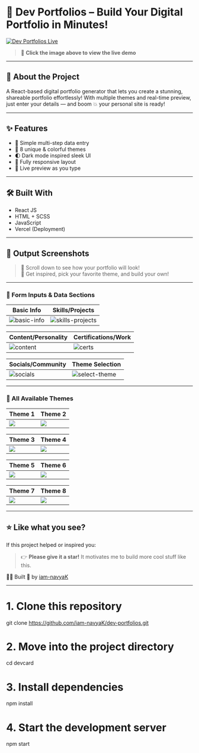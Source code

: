 # 🚀 Dev Portfolios – Build Your Digital Portfolio in Minutes!

[![Dev Portfolios Live](./output-dev-portfolios/theme1.png)](https://dev-portfolios-one.vercel.app)

> 🔗 **Click the image above to view the live demo**

---

## 🧠 About the Project

A React-based digital portfolio generator that lets you create a stunning, shareable portfolio effortlessly! With multiple themes and real-time preview, just enter your details — and boom 💥 your personal site is ready!

---

## ✨ Features

- 🎯 Simple multi-step data entry
- 🎨 8 unique & colorful themes
- 🌓 Dark mode inspired sleek UI
- 📱 Fully responsive layout
- 🔄 Live preview as you type

---

## 🛠️ Built With

- React JS
- HTML + SCSS
- JavaScript
- Vercel (Deployment)

---

## 📸 Output Screenshots

> 🔽 Scroll down to see how your portfolio will look!  
> 🎉 Get inspired, pick your favorite theme, and build your own!

---

### 🧾 Form Inputs & Data Sections

| Basic Info | Skills/Projects |
|------------|------------------|
| ![basic-info](./output-dev-portfolios/basic-info.png) | ![skills-projects](./output-dev-portfolios/skills-projects.png) |

| Content/Personality | Certifications/Work |
|----------------------|----------------------|
| ![content](./output-dev-portfolios/content-personality.png) | ![certs](./output-dev-portfolios/certifications-work.png) |

| Socials/Community | Theme Selection |
|------------------|------------------|
| ![socials](./output-dev-portfolios/socials-community.png) | ![select-theme](./output-dev-portfolios/select%20a%20theme.png) |

---

### 🎨 All Available Themes

| Theme 1 | Theme 2 |
|--------|--------|
| ![](./output-dev-portfolios/theme1.png) | ![](./output-dev-portfolios/theme2.png) |

| Theme 3 | Theme 4 |
|--------|--------|
| ![](./output-dev-portfolios/theme3.png) | ![](./output-dev-portfolios/theme4.png) |

| Theme 5 | Theme 6 |
|--------|--------|
| ![](./output-dev-portfolios/theme5.png) | ![](./output-dev-portfolios/theme6.png) |

| Theme 7 | Theme 8 |
|--------|--------|
| ![](./output-dev-portfolios/theme7.png) | ![](./output-dev-portfolios/theme8.png) |

---

## ⭐ Like what you see?

If this project helped or inspired you:

> 👉 **Please give it a star!** It motivates me to build more cool stuff like this.

🧑‍💻 Built 💙 by [iam-navyaK](https://github.com/iam-navyaK)

---

# 1. Clone this repository
git clone https://github.com/iam-navyaK/dev-portfolios.git

# 2. Move into the project directory
cd devcard

# 3. Install dependencies
npm install

# 4. Start the development server
npm start
